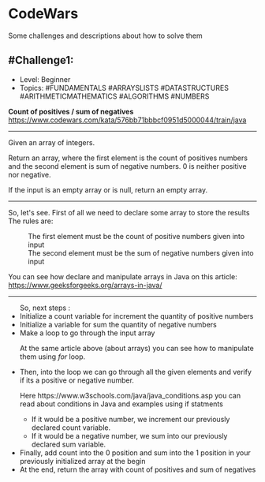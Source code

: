 # CodeWars
Some challenges and descriptions about how to solve them

<h2>#Challenge1:</h2>
<ul>
  <li>Level: Beginner</li>
  <li>Topics: #FUNDAMENTALS #ARRAYSLISTS #DATASTRUCTURES #ARITHMETICMATHEMATICS #ALGORITHMS #NUMBERS</li>
</ul>

<b>Count of positives / sum of negatives</b><br>
https://www.codewars.com/kata/576bb71bbbcf0951d5000044/train/java<hr>

Given an array of integers.

Return an array, where the first element is the count of positives numbers and the second element is sum of negative numbers. 0 is neither positive nor negative.

If the input is an empty array or is null, return an empty array.<hr>

So, let's see. First of all we need to declare some array to store the results      
The rules are:
<dl>
  <dd>The first element must be the count of positive numbers given into input</dd> 
  <dd>The second element must be the sum of negative numbers given into input</dd>
</dl>

You can see how declare and manipulate arrays in Java on this article: https://www.geeksforgeeks.org/arrays-in-java/ <hr>

<ul>
  So, next steps :
    <li>Initialize a count variable for increment the quantity of positive numbers</li>
    <li>Initialize a variable for sum the quantity of negative numbers</li>
    <li>Make a loop to go through the input array</li>
      <p>At the same article above (about arrays) you can see how to manipulate them using <i>for</i> loop.</p>
    <li>Then, into the loop we can go through all the given elements and verify if its a positive or negative number.</li>
      <p>Here https://www.w3schools.com/java/java_conditions.asp you can read about conditions in Java and examples using if statments</p>
      <ul>
        <li>If it would be a positive number, we increment our previously declared count variable.</li>
        <li>If it would be a negative number, we sum into our previously declared sum variable.</li>
      </ul>
    <li>Finally, add count into the 0 position and sum into the 1 position in your previously initialized array at the begin</li>
    <li>At the end, return the array with count of positives and sum of negatives</li>

  
</ul>
